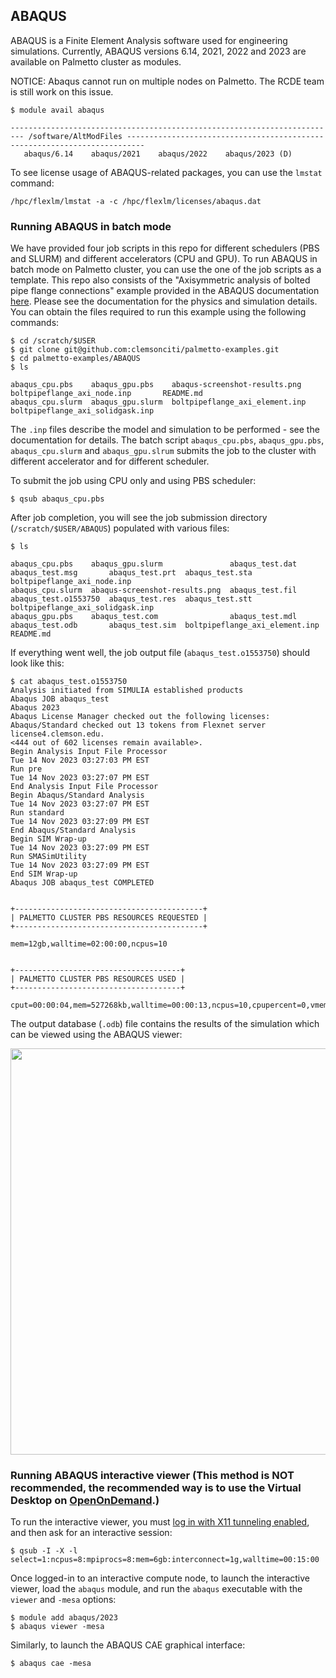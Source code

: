 ## ABAQUS

ABAQUS is a Finite Element Analysis software used
for engineering simulations.
Currently, ABAQUS versions 6.14, 2021, 2022 and 2023 are available on Palmetto cluster
as modules.

NOTICE: Abaqus cannot run on multiple nodes on Palmetto. The RCDE team is still work on this issue.
~~~
$ module avail abaqus

------------------------------------------------------------------------- /software/AltModFiles --------------------------------------------------------------------------
   abaqus/6.14    abaqus/2021    abaqus/2022    abaqus/2023 (D)
~~~

To see license usage of ABAQUS-related packages,
you can use the `lmstat` command:

~~~
/hpc/flexlm/lmstat -a -c /hpc/flexlm/licenses/abaqus.dat
~~~

### Running ABAQUS in batch mode

We have provided four job scripts in this repo for different schedulers (PBS and SLURM) and different accelerators (CPU and GPU).
To run ABAQUS in batch mode on Palmetto cluster, you can use the one of the job scripts as a template.
This repo also consists of the "Axisymmetric analysis of bolted pipe flange connections"
example provided in the ABAQUS documentation [here](http://bobcat.nus.edu.sg:2080/v6.14/books/exa/default.htm).
Please see the documentation for the physics and simulation details.
You can obtain the files required to run this example
using the following commands:

~~~
$ cd /scratch/$USER
$ git clone git@github.com:clemsonciti/palmetto-examples.git
$ cd palmetto-examples/ABAQUS
$ ls

abaqus_cpu.pbs    abaqus_gpu.pbs    abaqus-screenshot-results.png   boltpipeflange_axi_node.inp       README.md
abaqus_cpu.slurm  abaqus_gpu.slurm  boltpipeflange_axi_element.inp  boltpipeflange_axi_solidgask.inp  
~~~

The `.inp` files describe the model and simulation to be performed - see
the documentation for details.
The batch script `abaqus_cpu.pbs`, `abaqus_gpu.pbs`, `abaqus_cpu.slurm` and `abaqus_gpu.slrum` submits the job to the cluster with different accelerator and for different scheduler.

To submit the job using CPU only and using PBS scheduler:

~~~
$ qsub abaqus_cpu.pbs
~~~

After job completion, you will see the job submission directory (`/scratch/$USER/ABAQUS`)
populated with various files:

~~~
$ ls

abaqus_cpu.pbs    abaqus_gpu.slurm               abaqus_test.dat  abaqus_test.msg       abaqus_test.prt  abaqus_test.sta                 boltpipeflange_axi_node.inp
abaqus_cpu.slurm  abaqus-screenshot-results.png  abaqus_test.fil  abaqus_test.o1553750  abaqus_test.res  abaqus_test.stt                 boltpipeflange_axi_solidgask.inp
abaqus_gpu.pbs    abaqus_test.com                abaqus_test.mdl  abaqus_test.odb       abaqus_test.sim  boltpipeflange_axi_element.inp  README.md
~~~

If everything went well, the job output file (`abaqus_test.o1553750`) should look like this:

~~~
$ cat abaqus_test.o1553750
Analysis initiated from SIMULIA established products
Abaqus JOB abaqus_test
Abaqus 2023
Abaqus License Manager checked out the following licenses:
Abaqus/Standard checked out 13 tokens from Flexnet server license4.clemson.edu.
<444 out of 602 licenses remain available>.
Begin Analysis Input File Processor
Tue 14 Nov 2023 03:27:03 PM EST
Run pre
Tue 14 Nov 2023 03:27:07 PM EST
End Analysis Input File Processor
Begin Abaqus/Standard Analysis
Tue 14 Nov 2023 03:27:07 PM EST
Run standard
Tue 14 Nov 2023 03:27:09 PM EST
End Abaqus/Standard Analysis
Begin SIM Wrap-up
Tue 14 Nov 2023 03:27:09 PM EST
Run SMASimUtility
Tue 14 Nov 2023 03:27:09 PM EST
End SIM Wrap-up
Abaqus JOB abaqus_test COMPLETED


+------------------------------------------+
| PALMETTO CLUSTER PBS RESOURCES REQUESTED |
+------------------------------------------+

mem=12gb,walltime=02:00:00,ncpus=10


+-------------------------------------+
| PALMETTO CLUSTER PBS RESOURCES USED |
+-------------------------------------+

cput=00:00:04,mem=527268kb,walltime=00:00:13,ncpus=10,cpupercent=0,vmem=4076156kb
~~~

The output database (`.odb`) file
contains the results of the simulation which can be viewed
using the ABAQUS viewer:

<img src="abaqus-screenshot-results.png" style="width:650px">

### Running ABAQUS interactive viewer (This method is NOT recommended, the recommended way is to use the Virtual Desktop on [OpenOnDemand](https://openod.palmetto.clemson.edu/).)

To run the interactive viewer,
you must [log in with X11 tunneling enabled](https://docs.rcd.clemson.edu/palmetto/connect/x11_tunneling/?utm_source=old-site-redirect),
and then ask for an interactive session:

~~~
$ qsub -I -X -l select=1:ncpus=8:mpiprocs=8:mem=6gb:interconnect=1g,walltime=00:15:00
~~~

Once logged-in to an interactive compute node,
to launch the interactive viewer,
load the `abaqus` module, and run the `abaqus` executable with the `viewer` and `-mesa` options:

~~~
$ module add abaqus/2023
$ abaqus viewer -mesa
~~~

Similarly,
to launch the ABAQUS CAE graphical interface:

~~~
$ abaqus cae -mesa
~~~
